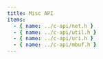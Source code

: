```yaml
---
title: Misc API
items:
  - { name: ../c-api/net.h }
  - { name: ../c-api/util.h }
  - { name: ../c-api/uri.h }
  - { name: ../c-api/mbuf.h }
---
```

